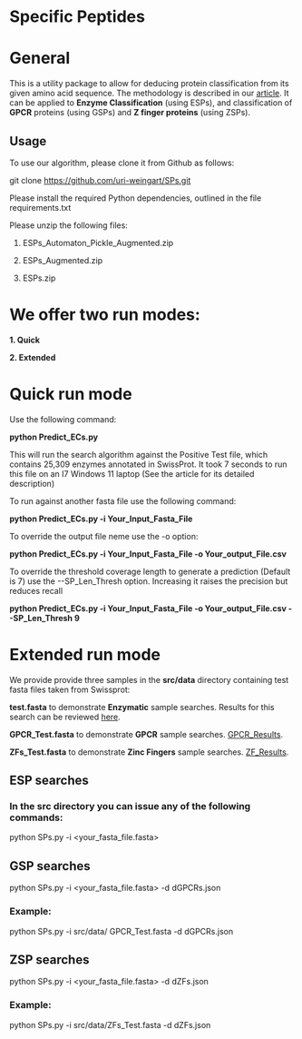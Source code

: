 Specific Peptides
=================

# General

This is a utility package to allow for deducing protein classification from its given amino acid sequence. 
The methodology is described in our [article](https://github.com/uri-weingart/SPs/blob/main/Specific_Peptides_Perspective_of_Proteins.pdf/).
 It can be applied to **Enzyme Classification** (using ESPs), and classification of **GPCR** proteins (using GSPs) and **Z finger proteins** (using ZSPs).

## Usage


To use our algorithm, please clone it from Github as follows:
 
git clone https://github.com/uri-weingart/SPs.git
 
Please install the required Python dependencies, outlined in the file requirements.txt

Please unzip the following files:

1. ESPs_Automaton_Pickle_Augmented.zip

2. ESPs_Augmented.zip

3. ESPs.zip


We offer two run modes:
=======================

**1. Quick** 

**2. Extended**

Quick run mode
==============

Use the following command:

**python Predict_ECs.py** 

This will run the search algorithm against the Positive Test file, which contains 25,309 enzymes annotated in SwissProt. It took 7 seconds to run this file on an I7 Windows 11 laptop (See the article for its detailed description)

To run against another fasta file use the following command:

**python Predict_ECs.py  -i  Your_Input_Fasta_File** 


To override the output file neme use the -o option:

**python Predict_ECs.py  -i  Your_Input_Fasta_File  -o Your_output_File.csv** 

To override the threshold coverage length to generate a prediction (Default is 7) use the --SP_Len_Thresh option.  Increasing it raises the precision but reduces recall   

**python Predict_ECs.py  -i  Your_Input_Fasta_File  -o Your_output_File.csv  --SP_Len_Thresh 9** 

Extended run mode
=================

 
We provide provide three samples in the **src/data** directory  containing test fasta files taken from Swissprot:

**test.fasta** to demonstrate **Enzymatic** sample searches. Results for this search can be reviewed [here](https://github.com/uri-weingart/SPs/blob/main/ESPs_Hits_Summary.pdf/).

**GPCR_Test.fasta** to demonstrate **GPCR** sample searches.  [GPCR_Results](https://github.com/uri-weingart/SPs/blob/main/GPCR_Hits_Summary.pdf/).

**ZFs_Test.fasta** to demonstrate  **Zinc Fingers** sample searches. [ZF_Results](https://github.com/uri-weingart/SPs/blob/main/ZF_Hits_Summary.pdf/).

## ESP searches

### In the src directory you can issue any of the following commands:

python SPs.py -i <your_fasta_file.fasta>
  
## GSP   searches
 
python SPs.py -i <your_fasta_file.fasta> -d  dGPCRs.json

### Example:

python SPs.py -i src/data/ GPCR_Test.fasta  -d  dGPCRs.json

## ZSP   searches

python SPs.py -i <your_fasta_file.fasta> -d  dZFs.json
 
### Example:

python SPs.py -i  src/data/ZFs_Test.fasta -d  dZFs.json